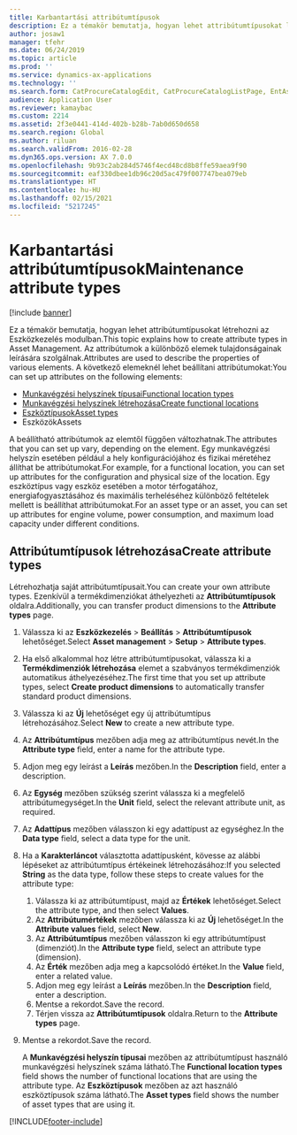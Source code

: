 ```yaml
---
title: Karbantartási attribútumtípusok
description: Ez a témakör bemutatja, hogyan lehet attribútumtípusokat létrehozni az Eszközkezelés modulban.
author: josaw1
manager: tfehr
ms.date: 06/24/2019
ms.topic: article
ms.prod: ''
ms.service: dynamics-ax-applications
ms.technology: ''
ms.search.form: CatProcureCatalogEdit, CatProcureCatalogListPage, EntAssetFunctionalLocationTypeCopy, EntAssetAttributeType, EntAssetAttributeTypeValue, EntAssetFunctionalLocationType
audience: Application User
ms.reviewer: kamaybac
ms.custom: 2214
ms.assetid: 2f3e0441-414d-402b-b28b-7ab0d650d658
ms.search.region: Global
ms.author: riluan
ms.search.validFrom: 2016-02-28
ms.dyn365.ops.version: AX 7.0.0
ms.openlocfilehash: 9b93c2ab284d5746f4ecd48cd8b8ffe59aea9f90
ms.sourcegitcommit: eaf330dbee1db96c20d5ac479f007747bea079eb
ms.translationtype: HT
ms.contentlocale: hu-HU
ms.lasthandoff: 02/15/2021
ms.locfileid: "5217245"
---
```

# <a name="maintenance-attribute-types"></a><span data-ttu-id="46898-103">Karbantartási attribútumtípusok</span><span class="sxs-lookup"><span data-stu-id="46898-103">Maintenance attribute types</span></span>

[!include [banner](../../includes/banner.md)]

 

<span data-ttu-id="46898-104">Ez a témakör bemutatja, hogyan lehet attribútumtípusokat létrehozni az Eszközkezelés modulban.</span><span class="sxs-lookup"><span data-stu-id="46898-104">This topic explains how to create attribute types in Asset Management.</span></span> <span data-ttu-id="46898-105">Az attribútumok a különböző elemek tulajdonságainak leírására szolgálnak.</span><span class="sxs-lookup"><span data-stu-id="46898-105">Attributes are used to describe the properties of various elements.</span></span> <span data-ttu-id="46898-106">A következő elemeknél lehet beállítani attribútumokat:</span><span class="sxs-lookup"><span data-stu-id="46898-106">You can set up attributes on the following elements:</span></span>

- [<span data-ttu-id="46898-107">Munkavégzési helyszínek típusai</span><span class="sxs-lookup"><span data-stu-id="46898-107">Functional location types</span></span>](../setup-for-functional-locations/functional-location-types.md)
- [<span data-ttu-id="46898-108">Munkavégzési helyszínek létrehozása</span><span class="sxs-lookup"><span data-stu-id="46898-108">Create functional locations</span></span>](../functional-locations/create-functional-locations.md)
- [<span data-ttu-id="46898-109">Eszköztípusok</span><span class="sxs-lookup"><span data-stu-id="46898-109">Asset types</span></span>](../setup-for-objects/object-types.md)
- <span data-ttu-id="46898-110">Eszközök</span><span class="sxs-lookup"><span data-stu-id="46898-110">Assets</span></span>

<span data-ttu-id="46898-111">A beállítható attribútumok az elemtől függően változhatnak.</span><span class="sxs-lookup"><span data-stu-id="46898-111">The attributes that you can set up vary, depending on the element.</span></span> <span data-ttu-id="46898-112">Egy munkavégzési helyszín esetében például a hely konfigurációjához és fizikai méretéhez állíthat be attribútumokat.</span><span class="sxs-lookup"><span data-stu-id="46898-112">For example, for a functional location, you can set up attributes for the configuration and physical size of the location.</span></span> <span data-ttu-id="46898-113">Egy eszköztípus vagy eszköz esetében a motor térfogatához, energiafogyasztásához és maximális terheléséhez különböző feltételek mellett is beállíthat attribútumokat.</span><span class="sxs-lookup"><span data-stu-id="46898-113">For an asset type or an asset, you can set up attributes for engine volume, power consumption, and maximum load capacity under different conditions.</span></span>

## <a name="create-attribute-types"></a><span data-ttu-id="46898-114">Attribútumtípusok létrehozása</span><span class="sxs-lookup"><span data-stu-id="46898-114">Create attribute types</span></span>

<span data-ttu-id="46898-115">Létrehozhatja saját attribútumtípusait.</span><span class="sxs-lookup"><span data-stu-id="46898-115">You can create your own attribute types.</span></span> <span data-ttu-id="46898-116">Ezenkívül a termékdimenziókat áthelyezheti az **Attribútumtípusok** oldalra.</span><span class="sxs-lookup"><span data-stu-id="46898-116">Additionally, you can transfer product dimensions to the **Attribute types** page.</span></span>

1. <span data-ttu-id="46898-117">Válassza ki az **Eszközkezelés** \> **Beállítás** \> **Attribútumtípusok** lehetőséget.</span><span class="sxs-lookup"><span data-stu-id="46898-117">Select **Asset management** \> **Setup** \> **Attribute types**.</span></span>
2. <span data-ttu-id="46898-118">Ha első alkalommal hoz létre attribútumtípusokat, válassza ki a **Termékdimenziók létrehozása** elemet a szabványos termékdimenziók automatikus áthelyezéséhez.</span><span class="sxs-lookup"><span data-stu-id="46898-118">The first time that you set up attribute types, select **Create product dimensions** to automatically transfer standard product dimensions.</span></span>
3. <span data-ttu-id="46898-119">Válassza ki az **Új** lehetőséget egy új attribútumtípus létrehozásához.</span><span class="sxs-lookup"><span data-stu-id="46898-119">Select **New** to create a new attribute type.</span></span>
4. <span data-ttu-id="46898-120">Az **Attribútumtípus** mezőben adja meg az attribútumtípus nevét.</span><span class="sxs-lookup"><span data-stu-id="46898-120">In the **Attribute type** field, enter a name for the attribute type.</span></span>
5. <span data-ttu-id="46898-121">Adjon meg egy leírást a **Leírás** mezőben.</span><span class="sxs-lookup"><span data-stu-id="46898-121">In the **Description** field, enter a description.</span></span>
6. <span data-ttu-id="46898-122">Az **Egység** mezőben szükség szerint válassza ki a megfelelő attribútumegységet.</span><span class="sxs-lookup"><span data-stu-id="46898-122">In the **Unit** field, select the relevant attribute unit, as required.</span></span>
7. <span data-ttu-id="46898-123">Az **Adattípus** mezőben válasszon ki egy adattípust az egységhez.</span><span class="sxs-lookup"><span data-stu-id="46898-123">In the **Data type** field, select a data type for the unit.</span></span>
8. <span data-ttu-id="46898-124">Ha a **Karakterláncot** választotta adattípusként, kövesse az alábbi lépéseket az attribútumtípus értékeinek létrehozásához:</span><span class="sxs-lookup"><span data-stu-id="46898-124">If you selected **String** as the data type, follow these steps to create values for the attribute type:</span></span>

    1. <span data-ttu-id="46898-125">Válassza ki az attribútumtípust, majd az **Értékek** lehetőséget.</span><span class="sxs-lookup"><span data-stu-id="46898-125">Select the attribute type, and then select **Values**.</span></span>
    2. <span data-ttu-id="46898-126">Az **Attribútumértékek** mezőben válassza ki az **Új** lehetőséget.</span><span class="sxs-lookup"><span data-stu-id="46898-126">In the **Attribute values** field, select **New**.</span></span>
    3. <span data-ttu-id="46898-127">Az **Attribútumtípus** mezőben válasszon ki egy attribútumtípust (dimenziót).</span><span class="sxs-lookup"><span data-stu-id="46898-127">In the **Attribute type** field, select an attribute type (dimension).</span></span>
    4. <span data-ttu-id="46898-128">Az **Érték** mezőben adja meg a kapcsolódó értéket.</span><span class="sxs-lookup"><span data-stu-id="46898-128">In the **Value** field, enter a related value.</span></span>
    5. <span data-ttu-id="46898-129">Adjon meg egy leírást a **Leírás** mezőben.</span><span class="sxs-lookup"><span data-stu-id="46898-129">In the **Description** field, enter a description.</span></span>
    6. <span data-ttu-id="46898-130">Mentse a rekordot.</span><span class="sxs-lookup"><span data-stu-id="46898-130">Save the record.</span></span>
    7. <span data-ttu-id="46898-131">Térjen vissza az **Attribútumtípusok** oldalra.</span><span class="sxs-lookup"><span data-stu-id="46898-131">Return to the **Attribute types** page.</span></span>

9. <span data-ttu-id="46898-132">Mentse a rekordot.</span><span class="sxs-lookup"><span data-stu-id="46898-132">Save the record.</span></span>

    <span data-ttu-id="46898-133">A **Munkavégzési helyszín típusai** mezőben az attribútumtípust használó munkavégzési helyszínek száma látható.</span><span class="sxs-lookup"><span data-stu-id="46898-133">The **Functional location types** field shows the number of functional locations that are using the attribute type.</span></span> <span data-ttu-id="46898-134">Az **Eszköztípusok** mezőben az azt használó eszköztípusok száma látható.</span><span class="sxs-lookup"><span data-stu-id="46898-134">The **Asset types** field shows the number of asset types that are using it.</span></span>


[!INCLUDE[footer-include](../../../includes/footer-banner.md)]
